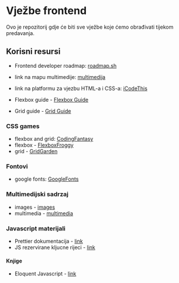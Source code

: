 # Vježbe frontend

Ovo je repozitorij gdje će biti sve vježbe koje ćemo obrađivati tijekom predavanja.

## Korisni resursi

- Frontend developer roadmap: [roadmap.sh](https://roadmap.sh/frontend)

- link na mapu multimedije:
  [multimedija](https://predavacialgebra-my.sharepoint.com/personal/luka_batarelo_predavaci_algebra_hr/_layouts/15/onedrive.aspx?id=%2Fpersonal%2Fluka%5Fbatarelo%5Fpredavaci%5Falgebra%5Fhr%2FDocuments%2Fmultimedia&ga=1)

- link na platformu za vjezbu HTML-a i CSS-a:
  [iCodeThis](https://icodethis.com/roadmap)

- Flexbox guide - [Flexbox Guide](https://css-tricks.com/snippets/css/a-guide-to-flexbox/)

- Grid guide - [Grid Guide](https://css-tricks.com/snippets/css/complete-guide-grid/)

### CSS games

- flexbox and grid: [CodingFantasy](https://codingfantasy.com/games)
- flexbox - [FlexboxFroggy](https://flexboxfroggy.com/)
- grid - [GridGarden](https://cssgridgarden.com/)

### Fontovi

- google fonts: [GoogleFonts](https://fonts.google.com/)

### Multimedijski sadrzaj

- images - [images](https://predavacialgebra-my.sharepoint.com/:f:/g/personal/luka_batarelo_predavaci_algebra_hr/EiRozIzaSTZMmZE0VjfRF_wB9ekjCtw8Cq97eJdHFxlqkA?e=OnC6og)
- multimedia - [multimedia](https://predavacialgebra-my.sharepoint.com/:f:/g/personal/luka_batarelo_predavaci_algebra_hr/EhVycROcIqlCmgsZ5PJUSAgB2D3KHDt9DRCqzIN9i8yDEw?e=E3o2RJ)

### Javascript materijali

- Prettier dokumentacija - [link](https://prettier.io/docs/en/configuration)
- JS rezervirane kljucne rijeci - [link](https://www.w3schools.com/js/js_reserved.asp)

#### Knjige

- Eloquent Javascript - [link](https://eloquentjavascript.net/)

